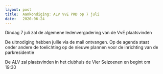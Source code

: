 ```yaml
---
layout: post
title:  Aankondiging: ALV VvE PRD op 7 juli
date:   2020-06-24
---
```


<p class="intro"><span class="dropcap">D</span>indag 7 juli zal de algemene ledenvergadering van de VvE plaatsvinden</p>
<p>De uitnodiging hebben jullie via de mail ontvangen. Op de agenda staat onder andere de toelichting op de nieuwe plannen voor de inrichting van de parkresidentie</p>
<p>De ALV zal plaatsvinden in het clubhuis de Vier Seizoenen en begint om 19:30</p>




